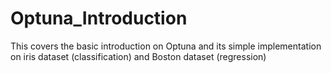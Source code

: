 # Optuna_Introduction
This covers the basic introduction on Optuna and its simple implementation on iris dataset (classification) and Boston dataset (regression)
